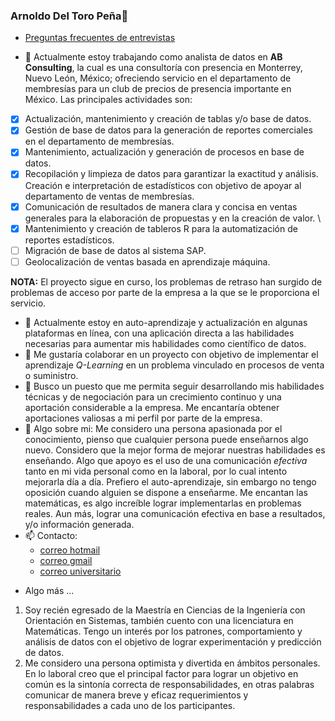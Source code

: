 ### Arnoldo Del Toro Peña👋

- [Preguntas frecuentes de entrevistas](Preguntas.md)


- 🔭 Actualmente estoy trabajando como analista de datos en **AB Consulting**, la cual es una consultoría con presencia en Monterrey, Nuevo León, México; ofreciendo servicio en el departamento de membresías para un club de precios de presencia importante en México. Las principales actividades son:
- [x] Actualización, mantenimiento y creación de tablas y/o base de datos.
- [x] Gestión de base de datos para la generación de reportes comerciales en el departamento de membresías.
- [x] Mantenimiento, actualización y generación de procesos en base de datos.
- [x] Recopilación y limpieza de datos para garantizar la exactitud y análisis. Creación e interpretación de estadísticos con objetivo de apoyar al departamento de ventas de membresías.
- [x] Comunicación de resultados de manera clara y concisa en ventas generales para la elaboración de propuestas y en la creación de valor. \
- [x] Mantenimiento y creación de tableros R para la automatización de reportes estadísticos.
- [ ] Migración de base de datos al sistema SAP.
- [ ] Geolocalización de ventas basada en aprendizaje máquina.
  
**NOTA:** El proyecto sigue en curso, los problemas de retraso han surgido de problemas de acceso por parte de la empresa a la que se le proporciona el servicio.

- 🌱 Actualmente estoy en auto-aprendizaje  y actualización en algunas plataformas en línea, con una aplicación directa a las habilidades necesarias para aumentar mis habilidades como científico de datos.
- 👯 Me gustaría colaborar en un proyecto con objetivo de implementar el aprendizaje *Q-Learning* en un problema vinculado en procesos de venta o suministro.
- 🤔 Busco un puesto que me permita seguir desarrollando mis habilidades técnicas y de negociación para un crecimiento continuo y una aportación considerable a la empresa. Me encantaría obtener aportaciones valiosas a mi perfil por parte de la empresa. 
- 💬 Algo sobre mi:
  Me considero una persona apasionada por el conocimiento, pienso que cualquier persona puede enseñarnos algo nuevo. Considero que la mejor forma de mejorar nuestras habilidades es enseñando. Algo que apoyo es el uso de una comunicación *efectiva* tanto en mi vida personal como en la laboral, por lo cual intento mejorarla día a día. Prefiero el auto-aprendizaje, sin embargo no tengo oposición cuando alguien se dispone a enseñarme. Me encantan las matemáticas, es algo increíble lograr implementarlas en problemas reales. Aun más, lograr una comunicación efectiva en base a resultados, y/o información generada. 
- 📫 Contacto: 
  - [correo hotmail][hotmail]
  - [correo gmail][gmail]
  - [correo universitario][uanl]

[gmail]: arnoldae9@gmail.com
[hotmail]: arnold_a_e@hotmail.com
[uanl]: arnoldo.toropn@uanl.edu.mx
- Algo más ...
1. Soy recién egresado de la Maestría en Ciencias de la Ingeniería con Orientación en Sistemas, también cuento con una licenciatura en Matemáticas. Tengo un interés por los patrones, comportamiento y análisis de datos con el objetivo de lograr experimentación y predicción de datos.
2. Me considero una persona optimista y divertida en ámbitos personales. En lo laboral creo que el principal factor para lograr un objetivo en común es la sintonía correcta de responsabilidades, en otras palabras comunicar de manera breve y eficaz requerimientos y responsabilidades a cada uno de los participantes.   


